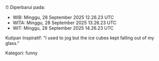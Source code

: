 ⏰ Diperbarui pada:
- WIB: Minggu, 28 September 2025 12.26.23 UTC
- WITA: Minggu, 28 September 2025 13.26.23 UTC
- WIT: Minggu, 28 September 2025 14.26.23 UTC

Kutipan Inspiratif:
"I used to jog but the ice cubes kept falling out of my glass."


Kategori: funny

